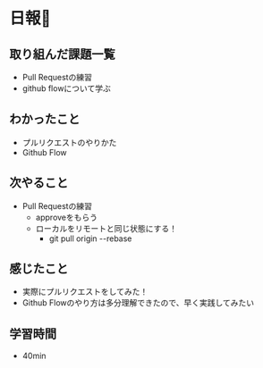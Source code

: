 # 日報🐶

## 取り組んだ課題一覧

* Pull Requestの練習
* github flowについて学ぶ

## わかったこと

* プルリクエストのやりかた
* Github Flow

## 次やること

* Pull Requestの練習
  * approveをもらう
  * ローカルをリモートと同じ状態にする！
    * git pull origin --rebase

## 感じたこと

* 実際にプルリクエストをしてみた！
* Github Flowのやり方は多分理解できたので、早く実践してみたい

## 学習時間

* 40min
